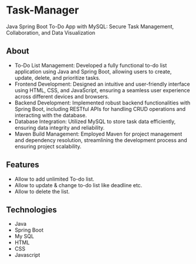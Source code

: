 # Task-Manager
Java Spring Boot To-Do App with MySQL: Secure Task Management, Collaboration, and Data Visualization
## About
* To-Do List Management: Developed a fully functional to-do list application using Java and Spring Boot, allowing users to create, update, delete, and prioritize tasks.
* Frontend Development: Designed an intuitive and user-friendly interface using HTML, CSS, and JavaScript, ensuring a seamless user experience across different devices and browsers.
* Backend Development: Implemented robust backend functionalities with Spring Boot, including RESTful APIs for handling CRUD operations and interacting with the database.
* Database Integration: Utilized MySQL to store task data efficiently, ensuring data integrity and reliability.
* Maven Build Management: Employed Maven for project management and dependency resolution, streamlining the development process and ensuring project scalability.

## Features
* Allow to add unlimited To-do list.
* Allow to update & change to-do list like deadline etc.
* Allow to delete the list.

## Technologies
* Java
* Spring Boot
* My SQL
* HTML
* CSS
* Javascript

